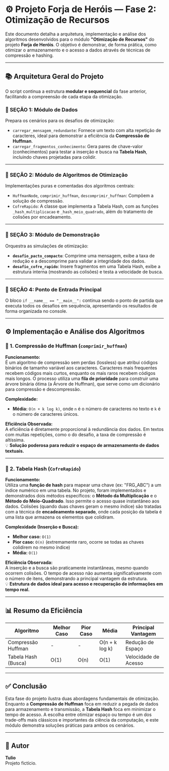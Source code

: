 # ⚙️ Projeto Forja de Heróis — Fase 2: Otimização de Recursos

Este documento detalha a arquitetura, implementação e análise dos algoritmos desenvolvidos para o módulo **"Otimização de Recursos"** do projeto **Forja de Heróis**. O objetivo é demonstrar, de forma prática, como otimizar o armazenamento e o acesso a dados através de técnicas de compressão e hashing.

---

## 📚 Arquitetura Geral do Projeto

O script continua a estrutura **modular e sequencial** da fase anterior, facilitando a compreensão de cada etapa da otimização.

### 🔹 SEÇÃO 1: Módulo de Dados

Prepara os cenários para os desafios de otimização:

- `carregar_mensagem_redundante`: Fornece um texto com alta repetição de caracteres, ideal para demonstrar a eficiência da **Compressão de Huffman**.
- `carregar_fragmentos_conhecimento`: Gera pares de chave-valor (conhecimentos) para testar a inserção e busca na **Tabela Hash**, incluindo chaves projetadas para colidir.

---

### 🔹 SEÇÃO 2: Módulo de Algoritmos de Otimização

Implementações puras e comentadas dos algoritmos centrais:

- `HuffmanNode`, `comprimir_huffman`, `descomprimir_huffman`: Compõem a solução de compressão.
- `CofreRapido`: A classe que implementa a Tabela Hash, com as funções `_hash_multiplicacao` e `_hash_meio_quadrado`, além do tratamento de colisões por encadeamento.

---

### 🔹 SEÇÃO 3: Módulo de Demonstração

Orquestra as simulações de otimização:

- **`desafio_pacto_compacto`**: Comprime uma mensagem, exibe a taxa de redução e a descomprime para validar a integridade dos dados.
- **`desafio_cofre_rapido`**: Insere fragmentos em uma Tabela Hash, exibe a estrutura interna (mostrando as colisões) e testa a velocidade de busca.

---

### 🔹 SEÇÃO 4: Ponto de Entrada Principal

O bloco `if __name__ == "__main__":` continua sendo o ponto de partida que executa todos os desafios em sequência, apresentando os resultados de forma organizada no console.

---

## ⚙️ Implementação e Análise dos Algoritmos

### 📌 1. Compressão de Huffman (`comprimir_huffman`)

**Funcionamento:**  
É um algoritmo de compressão sem perdas (lossless) que atribui códigos binários de tamanho variável aos caracteres. Caracteres mais frequentes recebem códigos mais curtos, enquanto os mais raros recebem códigos mais longos. O processo utiliza uma **fila de prioridade** para construir uma árvore binária ótima (a Árvore de Huffman), que serve como um dicionário para compressão e descompressão.

**Complexidade:**
- **Média:** `O(n + k log k)`, onde `n` é o número de caracteres no texto e `k` é o número de caracteres únicos.

**Eficiência Observada:**  
A eficiência é diretamente proporcional à redundância dos dados. Em textos com muitas repetições, como o do desafio, a taxa de compressão é altíssima.  
💡 **Solução poderosa para reduzir o espaço de armazenamento de dados textuais.**

---

### 📌 2. Tabela Hash (`CofreRapido`)

**Funcionamento:**  
Utiliza uma **função de hash** para mapear uma chave (ex: "FRG_ABC") a um índice numérico em uma tabela. No projeto, foram implementados e demonstrados dois métodos específicos: o **Método da Multiplicação** e o **Método do Meio-Quadrado**. Isso permite o acesso quase instantâneo aos dados. Colisões (quando duas chaves geram o mesmo índice) são tratadas com a técnica de **encadeamento separado**, onde cada posição da tabela é uma lista que armazena os elementos que colidiram.

**Complexidade (Inserção e Busca):**
- **Melhor caso:** `O(1)`
- **Pior caso:** `O(n)` (extremamente raro, ocorre se todas as chaves colidirem no mesmo índice)
- **Média:** `O(1)`

**Eficiência Observada:**  
A inserção e a busca são praticamente instantâneas, mesmo quando ocorrem colisões. O tempo de acesso não aumenta significativamente com o número de itens, demonstrando a principal vantagem da estrutura.  
💡 **Estrutura de dados ideal para acesso e recuperação de informações em tempo real.**

---

## 📊 Resumo da Eficiência

| Algoritmo             | Melhor Caso | Pior Caso | Média           | Principal Vantagem        |
|-----------------------|-------------|-----------|------------------|----------------------------|
| Compressão Huffman    | -           | -         | O(n + k log k)   | Redução de Espaço         |
| Tabela Hash (Busca)   | O(1)        | O(n)      | O(1)             | Velocidade de Acesso      |

---

## ✅ Conclusão

Esta fase do projeto ilustra duas abordagens fundamentais de otimização. Enquanto a **Compressão de Huffman** foca em reduzir a pegada de dados para armazenamento e transmissão, a **Tabela Hash** foca em minimizar o tempo de acesso. A escolha entre otimizar espaço ou tempo é um dos trade-offs mais clássicos e importantes da ciência da computação, e este módulo demonstra soluções práticas para ambos os cenários.

---

## 📎 Autor

**Tulio**  
Projeto fictício.